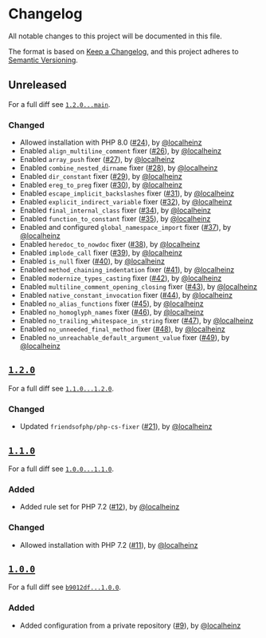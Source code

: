 # Changelog

All notable changes to this project will be documented in this file.

The format is based on [Keep a Changelog](https://keepachangelog.com/en/1.0.0/), and this project adheres to [Semantic Versioning](https://semver.org/spec/v2.0.0.html).

## Unreleased

For a full diff see [`1.2.0...main`][1.2.0...main].

### Changed

* Allowed installation with PHP 8.0 ([#24]), by [@localheinz]
* Enabled `align_multiline_comment` fixer ([#26]), by [@localheinz]
* Enabled `array_push` fixer ([#27]), by [@localheinz]
* Enabled `combine_nested_dirname` fixer ([#28]), by [@localheinz]
* Enabled `dir_constant` fixer ([#29]), by [@localheinz]
* Enabled `ereg_to_preg` fixer ([#30]), by [@localheinz]
* Enabled `escape_implicit_backslashes` fixer ([#31]), by [@localheinz]
* Enabled `explicit_indirect_variable` fixer ([#32]), by [@localheinz]
* Enabled `final_internal_class` fixer ([#34]), by [@localheinz]
* Enabled `function_to_constant` fixer ([#35]), by [@localheinz]
* Enabled and configured `global_namespace_import` fixer ([#37]), by [@localheinz]
* Enabled `heredoc_to_nowdoc` fixer ([#38]), by [@localheinz]
* Enabled `implode_call` fixer ([#39]), by [@localheinz]
* Enabled `is_null` fixer ([#40]), by [@localheinz]
* Enabled `method_chaining_indentation` fixer ([#41]), by [@localheinz]
* Enabled `modernize_types_casting` fixer ([#42]), by [@localheinz]
* Enabled `multiline_comment_opening_closing` fixer ([#43]), by [@localheinz]
* Enabled `native_constant_invocation` fixer ([#44]), by [@localheinz]
* Enabled `no_alias_functions` fixer ([#45]), by [@localheinz]
* Enabled `no_homoglyph_names` fixer ([#46]), by [@localheinz]
* Enabled `no_trailing_whitespace_in_string` fixer ([#47]), by [@localheinz]
* Enabled `no_unneeded_final_method` fixer ([#48]), by [@localheinz]
* Enabled `no_unreachable_default_argument_value` fixer ([#49]), by [@localheinz]

## [`1.2.0`][1.2.0]

For a full diff see [`1.1.0...1.2.0`][1.1.0...1.2.0].

### Changed

* Updated `friendsofphp/php-cs-fixer` ([#21]), by [@localheinz]

## [`1.1.0`][1.1.0]

For a full diff see [`1.0.0...1.1.0`][1.0.0...1.1.0].

### Added

* Added rule set for PHP 7.2 ([#12]), by [@localheinz]

### Changed

* Allowed installation with PHP 7.2 ([#11]), by [@localheinz]

## [`1.0.0`][1.0.0]

For a full diff see [`b9012df...1.0.0`][b9012df...1.0.0].

### Added

* Added configuration from a private repository ([#9]), by [@localheinz]

[1.0.0]: https://github.com/gansel-rechtsanwaelte/php-cs-fixer-config/tag/1.0.0
[1.1.0]: https://github.com/gansel-rechtsanwaelte/php-cs-fixer-config/tag/1.1.0
[1.2.0]: https://github.com/gansel-rechtsanwaelte/php-cs-fixer-config/tag/1.2.0

[b9012df...1.0.0]: https://github.com/gansel-rechtsanwaelte/php-cs-fixer-config/compare/b9012df...1.0.0
[1.0.0...1.1.0]: https://github.com/gansel-rechtsanwaelte/php-cs-fixer-config/compare/1.0.0...1.1.0
[1.1.0...1.2.0]: https://github.com/gansel-rechtsanwaelte/php-cs-fixer-config/compare/1.1.0...1.2.0
[1.2.0...main]: https://github.com/gansel-rechtsanwaelte/php-cs-fixer-config/compare/1.2.0...main

[#9]: https://github.com/gansel-rechtsanwaelte/php-cs-fixer-config/pull/9
[#11]: https://github.com/gansel-rechtsanwaelte/php-cs-fixer-config/pull/11
[#12]: https://github.com/gansel-rechtsanwaelte/php-cs-fixer-config/pull/12
[#21]: https://github.com/gansel-rechtsanwaelte/php-cs-fixer-config/pull/21
[#24]: https://github.com/gansel-rechtsanwaelte/php-cs-fixer-config/pull/24
[#26]: https://github.com/gansel-rechtsanwaelte/php-cs-fixer-config/pull/26
[#27]: https://github.com/gansel-rechtsanwaelte/php-cs-fixer-config/pull/27
[#28]: https://github.com/gansel-rechtsanwaelte/php-cs-fixer-config/pull/28
[#29]: https://github.com/gansel-rechtsanwaelte/php-cs-fixer-config/pull/29
[#30]: https://github.com/gansel-rechtsanwaelte/php-cs-fixer-config/pull/30
[#31]: https://github.com/gansel-rechtsanwaelte/php-cs-fixer-config/pull/31
[#32]: https://github.com/gansel-rechtsanwaelte/php-cs-fixer-config/pull/32
[#34]: https://github.com/gansel-rechtsanwaelte/php-cs-fixer-config/pull/34
[#35]: https://github.com/gansel-rechtsanwaelte/php-cs-fixer-config/pull/35
[#37]: https://github.com/gansel-rechtsanwaelte/php-cs-fixer-config/pull/37
[#38]: https://github.com/gansel-rechtsanwaelte/php-cs-fixer-config/pull/38
[#39]: https://github.com/gansel-rechtsanwaelte/php-cs-fixer-config/pull/39
[#40]: https://github.com/gansel-rechtsanwaelte/php-cs-fixer-config/pull/40
[#41]: https://github.com/gansel-rechtsanwaelte/php-cs-fixer-config/pull/41
[#42]: https://github.com/gansel-rechtsanwaelte/php-cs-fixer-config/pull/42
[#43]: https://github.com/gansel-rechtsanwaelte/php-cs-fixer-config/pull/43
[#44]: https://github.com/gansel-rechtsanwaelte/php-cs-fixer-config/pull/44
[#45]: https://github.com/gansel-rechtsanwaelte/php-cs-fixer-config/pull/45
[#46]: https://github.com/gansel-rechtsanwaelte/php-cs-fixer-config/pull/46
[#47]: https://github.com/gansel-rechtsanwaelte/php-cs-fixer-config/pull/47
[#48]: https://github.com/gansel-rechtsanwaelte/php-cs-fixer-config/pull/48
[#49]: https://github.com/gansel-rechtsanwaelte/php-cs-fixer-config/pull/49

[@localheinz]: https://github.com/localheinz
